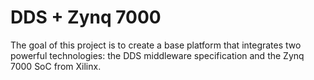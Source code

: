 # DDS + Zynq 7000
The goal of this project is to create a base platform that integrates two powerful technologies: the DDS middleware specification and the Zynq 7000 SoC from Xilinx.
